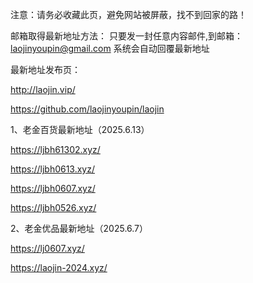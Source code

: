 注意：请务必收藏此页，避免网站被屏蔽，找不到回家的路！

邮箱取得最新地址方法：
只要发一封任意内容邮件,到邮箱：laojinyoupin@gmail.com 系统会自动回覆最新地址

最新地址发布页：

http://laojin.vip/

https://github.com/laojinyoupin/laojin

1、老金百货最新地址（2025.6.13）

https://ljbh61302.xyz/

https://ljbh0613.xyz/

https://ljbh0607.xyz/

https://ljbh0526.xyz/

2、老金优品最新地址（2025.6.7）

https://lj0607.xyz/

https://laojin-2024.xyz/



